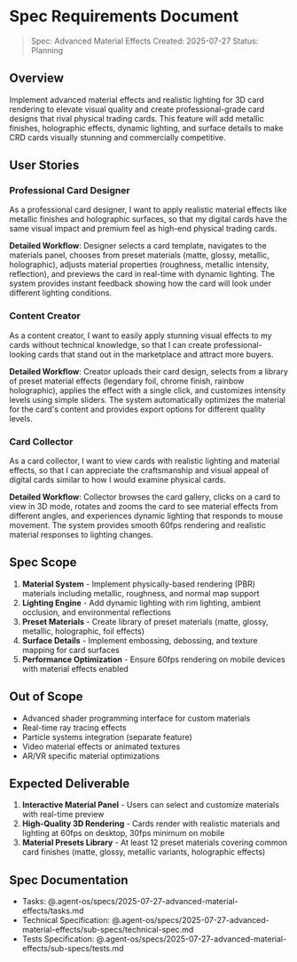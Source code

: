 # Spec Requirements Document

> Spec: Advanced Material Effects
> Created: 2025-07-27
> Status: Planning

## Overview

Implement advanced material effects and realistic lighting for 3D card rendering to elevate visual quality and create professional-grade card designs that rival physical trading cards. This feature will add metallic finishes, holographic effects, dynamic lighting, and surface details to make CRD cards visually stunning and commercially competitive.

## User Stories

### Professional Card Designer

As a professional card designer, I want to apply realistic material effects like metallic finishes and holographic surfaces, so that my digital cards have the same visual impact and premium feel as high-end physical trading cards.

**Detailed Workflow**: Designer selects a card template, navigates to the materials panel, chooses from preset materials (matte, glossy, metallic, holographic), adjusts material properties (roughness, metallic intensity, reflection), and previews the card in real-time with dynamic lighting. The system provides instant feedback showing how the card will look under different lighting conditions.

### Content Creator

As a content creator, I want to easily apply stunning visual effects to my cards without technical knowledge, so that I can create professional-looking cards that stand out in the marketplace and attract more buyers.

**Detailed Workflow**: Creator uploads their card design, selects from a library of preset material effects (legendary foil, chrome finish, rainbow holographic), applies the effect with a single click, and customizes intensity levels using simple sliders. The system automatically optimizes the material for the card's content and provides export options for different quality levels.

### Card Collector

As a card collector, I want to view cards with realistic lighting and material effects, so that I can appreciate the craftsmanship and visual appeal of digital cards similar to how I would examine physical cards.

**Detailed Workflow**: Collector browses the card gallery, clicks on a card to view in 3D mode, rotates and zooms the card to see material effects from different angles, and experiences dynamic lighting that responds to mouse movement. The system provides smooth 60fps rendering and realistic material responses to lighting changes.

## Spec Scope

1. **Material System** - Implement physically-based rendering (PBR) materials including metallic, roughness, and normal map support
2. **Lighting Engine** - Add dynamic lighting with rim lighting, ambient occlusion, and environmental reflections
3. **Preset Materials** - Create library of preset materials (matte, glossy, metallic, holographic, foil effects)
4. **Surface Details** - Implement embossing, debossing, and texture mapping for card surfaces
5. **Performance Optimization** - Ensure 60fps rendering on mobile devices with material effects enabled

## Out of Scope

- Advanced shader programming interface for custom materials
- Real-time ray tracing effects
- Particle systems integration (separate feature)
- Video material effects or animated textures
- AR/VR specific material optimizations

## Expected Deliverable

1. **Interactive Material Panel** - Users can select and customize materials with real-time preview
2. **High-Quality 3D Rendering** - Cards render with realistic materials and lighting at 60fps on desktop, 30fps minimum on mobile
3. **Material Presets Library** - At least 12 preset materials covering common card finishes (matte, glossy, metallic variants, holographic effects)

## Spec Documentation

- Tasks: @.agent-os/specs/2025-07-27-advanced-material-effects/tasks.md
- Technical Specification: @.agent-os/specs/2025-07-27-advanced-material-effects/sub-specs/technical-spec.md
- Tests Specification: @.agent-os/specs/2025-07-27-advanced-material-effects/sub-specs/tests.md
